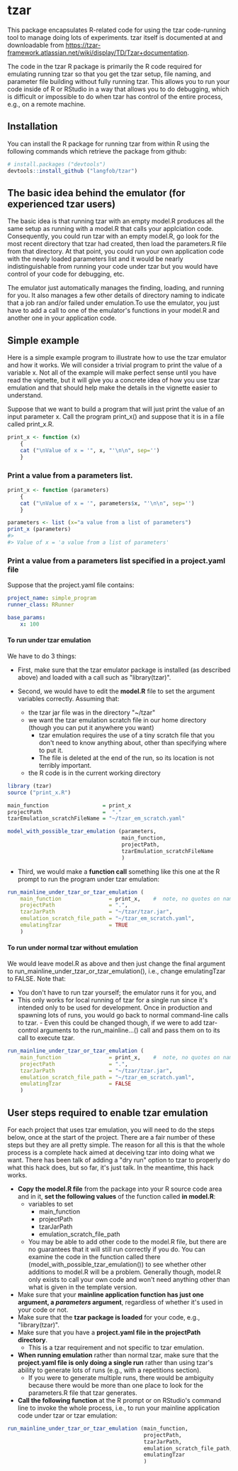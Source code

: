 <!-- README.md is generated from README.Rmd. Please edit that file -->
tzar
====

This package encapsulates R-related code for using the tzar code-running tool to manage doing lots of experiments. tzar itself is documented at and downloadable from <https://tzar-framework.atlassian.net/wiki/display/TD/Tzar+documentation>.

The code in the tzar R package is primarily the R code required for emulating running tzar so that you get the tzar setup, file naming, and parameter file building without fully running tzar. This allows you to run your code inside of R or RStudio in a way that allows you to do debugging, which is difficult or impossible to do when tzar has control of the entire process, e.g., on a remote machine.

Installation
------------

You can install the R package for running tzar from within R using the following commands which retrieve the package from github:

``` r
# install.packages ("devtools")  
devtools::install_github ("langfob/tzar")
```

The basic idea behind the emulator (for experienced tzar users)
---------------------------------------------------------------

The basic idea is that running tzar with an empty model.R produces all the same setup as running with a model.R that calls your applciation code. Consequently, you could run tzar with an empty model.R, go look for the most recent directory that tzar had created, then load the parameters.R file from that directory. At that point, you could run your own application code with the newly loaded parameters list and it would be nearly indistinguishable from running your code under tzar but you would have control of your code for debugging, etc.

The emulator just automatically manages the finding, loading, and running for you. It also manages a few other details of directory naming to indicate that a job ran and/or failed under emulation.To use the emulator, you just have to add a call to one of the emulator's functions in your model.R and another one in your application code.

Simple example
--------------

Here is a simple example program to illustrate how to use the tzar emulator and how it works. We will consider a trivial program to print the value of a variable x. Not all of the example will make perfect sense until you have read the vignette, but it will give you a concrete idea of how you use tzar emulation and that should help make the details in the vignette easier to understand.

Suppose that we want to build a program that will just print the value of an input parameter x. Call the program print\_x() and suppose that it is in a file called print\_x.R.

``` r
print_x <- function (x)
    {
    cat ("\nValue of x = '", x, "'\n\n", sep='')
    }
```

### Print a value from a parameters list.

``` r
print_x <- function (parameters)
    {
    cat ("\nValue of x = '", parameters$x, "'\n\n", sep='')
    }

parameters <- list (x="a value from a list of parameters")
print_x (parameters)
#> 
#> Value of x = 'a value from a list of parameters'
```

### Print a value from a parameters list specified in a project.yaml file

Suppose that the project.yaml file contains:

``` yaml
project_name: simple_program
runner_class: RRunner

base_params:
    x: 100
```

#### To run under tzar emulation

We have to do 3 things:

-   First, make sure that the tzar emulator package is installed (as described above) and loaded with a call such as "library(tzar)".
-   Second, we would have to edit the **model.R** file to set the argument variables correctly. Assuming that:

    -   the tzar jar file was in the directory "~/tzar"
    -   we want the tzar emulation scratch file in our home directory (though you can put it anywhere you want)
        -   tzar emulation requires the use of a tiny scratch file that you don't need to know anything about, other than specifying where to put it.
        -   The file is deleted at the end of the run, so its location is not terribly important.
    -   the R code is in the current working directory

``` r
library (tzar)
source ("print_x.R")

main_function                 = print_x
projectPath                   =  "."
tzarEmulation_scratchFileName = "~/tzar_em_scratch.yaml"

model_with_possible_tzar_emulation (parameters,
                                    main_function,
                                    projectPath,
                                    tzarEmulation_scratchFileName
                                    )
```

-   Third, we would make a **function call** something like this one at the R prompt to run the program under tzar emulation:

``` r
run_mainline_under_tzar_or_tzar_emulation (
    main_function               = print_x,    #  note, no quotes on name
    projectPath                 = ".",
    tzarJarPath                 = "~/tzar/tzar.jar", 
    emulation_scratch_file_path = "~/tzar_em_scratch.yaml",
    emulatingTzar               = TRUE
    )
```

#### To run under normal tzar without emulation

We would leave model.R as above and then just change the final argument to run\_mainline\_under\_tzar\_or\_tzar\_emulation(), i.e., change emulatingTzar to FALSE. Note that:
- You don't have to run tzar yourself; the emulator runs it for you, and
- This only works for local running of tzar for a single run since it's intended only to be used for development. Once in production and spawning lots of runs, you would go back to normal command-line calls to tzar. - Even this could be changed though, if we were to add tzar-control arguments to the run\_mainline...() call and pass them on to its call to execute tzar.

``` r
run_mainline_under_tzar_or_tzar_emulation (
    main_function               = print_x,    #  note, no quotes on name
    projectPath                 = ".",
    tzarJarPath                 = "~/tzar/tzar.jar", 
    emulation_scratch_file_path = "~/tzar_em_scratch.yaml",
    emulatingTzar               = FALSE
    )
```

User steps required to enable tzar emulation
--------------------------------------------

For each project that uses tzar emulation, you will need to do the steps below, once at the start of the project. There are a fair number of these steps but they are all pretty simple. The reason for all this is that the whole process is a complete hack aimed at deceiving tzar into doing what we want. There has been talk of adding a "dry run" option to tzar to properly do what this hack does, but so far, it's just talk. In the meantime, this hack works.

-   **Copy the model.R file** from the package into your R source code area and in it, **set the following values** of the function called **in model.R**:
    -   variables to set
        -   main\_function
        -   projectPath
        -   tzarJarPath
        -   emulation\_scratch\_file\_path
    -   You may be able to add other code to the model.R file, but there are no guarantees that it will still run correctly if you do. You can examine the code in the function called there (model\_with\_possible\_tzar\_emulation()) to see whether other additions to model.R will be a problem. Generally though, model.R only exists to call your own code and won't need anything other than what is given in the template version.
-   Make sure that your **mainline application function has just one argument, a *parameters* argument**, regardless of whether it's used in your code or not.
-   Make sure that the **tzar package is loaded** for your code, e.g., "library(tzar)".
-   Make sure that you have a **project.yaml file in the projectPath directory**.
    -   This is a tzar requirement and not specific to tzar emulation.
-   **When running emulation** rather than normal tzar, make sure that the **project.yaml file is only doing a single run** rather than using tzar's ability to generate lots of runs (e.g., with a repetitions section).
    -   If you were to generate multiple runs, there would be ambiguity because there would be more than one place to look for the parameters.R file that tzar generates.
-   **Call the following function** at the R prompt or on RStudio's command line to invoke the whole process, i.e., to run your mainline application code under tzar or tzar emulation:

``` r
run_mainline_under_tzar_or_tzar_emulation (main_function,
                                           projectPath,
                                           tzarJarPath, 
                                           emulation_scratch_file_path,
                                           emulatingTzar
                                           )
```
